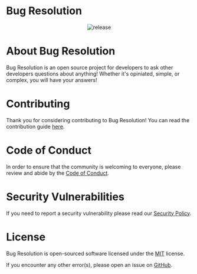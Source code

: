 # Bug Resolution

<p align="center">
    <img src="https://img.shields.io/github/v/release/DamoFD/BugResolution?include_prereleases&logo=github&color=blue&style=for-the-badge" alt="release">
</p>

# About Bug Resolution
Bug Resolution is an open source project for developers to ask other developers questions about anything! Whether it's opiniated, simple, or complex, you will have your answers!

# Contributing
Thank you for considering contributing to Bug Resolution! You can read the contribution guide [here](https://github.com/DamoFD/BugResolution/blob/main/.github/CONTRIBUTING.md).

# Code of Conduct
In order to ensure that the community is welcoming to everyone, please review and abide by the [Code of Conduct](https://github.com/DamoFD/BugResolution/blob/main/.github/CODE_OF_CONDUCT.md).

# Security Vulnerabilities
If you need to report a security vulnerability please read our [Security Policy](https://github.com/DamoFD/BugResolution/blob/main/.github/SECURITY.md).

# License
Bug Resolution is open-sourced software licensed under the [MIT](https://github.com/DamoFD/BugResolution/blob/main/LICENSE) license.

If you encounter any other error(s), please open an issue on [GitHub](https://github.com/DamoFD/BugResolution/issues/new/choose).

